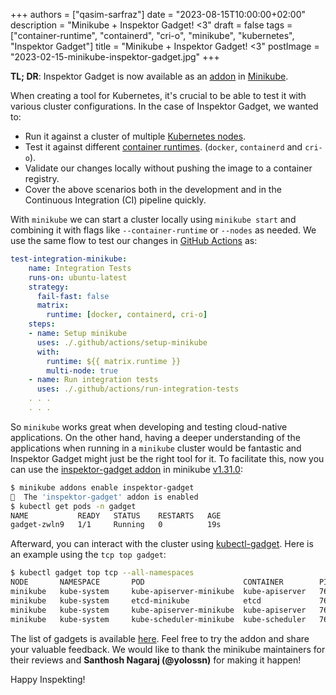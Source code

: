 +++
authors = ["qasim-sarfraz"]
date = "2023-08-15T10:00:00+02:00"
description = "Minikube + Inspektor Gadget! <3"
draft = false
tags = ["container-runtime", "containerd", "cri-o", "minikube", "kubernetes", "Inspektor Gadget"]
title = "Minikube + Inspektor Gadget! <3"
postImage = "2023-02-15-minikube-inspektor-gadget.jpg"
+++

**TL; DR**: Inspektor Gadget is now available as an [addon](https://minikube.sigs.k8s.io/docs/handbook/addons/inspektor-gadget/) in [Minikube](https://github.com/kubernetes/minikube).

When creating a tool for Kubernetes, it's crucial to be able to test it with various cluster configurations. In the case of Inspektor Gadget, we wanted to:

- Run it against a cluster of multiple [Kubernetes nodes](https://kubernetes.io/docs/concepts/overview/components/#node-components).
- Test it against different [container runtimes](https://kubernetes.io/docs/concepts/overview/components/#container-runtime). (`docker`, `containerd` and `cri-o`).
- Validate our changes locally without pushing the image to a container registry.
- Cover the above scenarios both in the development and in the Continuous Integration (CI) pipeline quickly.

With `minikube` we can start a cluster locally using `minikube start` and combining it with flags like `--container-runtime` or `--nodes` as needed.
We use the same flow to test our changes in [GitHub Actions](https://github.com/inspektor-gadget/inspektor-gadget/blob/main/.github/workflows/inspektor-gadget.yml) as: 

```yaml
test-integration-minikube: 
    name: Integration Tests 
    runs-on: ubuntu-latest 
    strategy: 
      fail-fast: false 
      matrix: 
        runtime: [docker, containerd, cri-o] 
    steps: 
    - name: Setup minikube 
      uses: ./.github/actions/setup-minikube 
      with: 
        runtime: ${{ matrix.runtime }} 
        multi-node: true 
    - name: Run integration tests 
      uses: ./.github/actions/run-integration-tests 
    . . .
    . . .
```

So `minikube` works great when developing and testing cloud-native applications. On the other hand, having a deeper understanding of the applications
when running in a `minikube` cluster would be fantastic and Inspektor Gadget might just be the right tool for it. To facilitate this,
now you can use the [inspektor-gadget addon](https://minikube.sigs.k8s.io/docs/handbook/addons/inspektor-gadget/) in minikube [v1.31.0](https://github.com/kubernetes/minikube/releases/tag/v1.31.0):

```bash
$ minikube addons enable inspektor-gadget
🌟  The 'inspektor-gadget' addon is enabled
$ kubectl get pods -n gadget
NAME           READY   STATUS    RESTARTS   AGE
gadget-zwln9   1/1     Running   0          19s
```

Afterward, you can interact with the cluster using [kubectl-gadget](https://github.com/inspektor-gadget/inspektor-gadget/blob/main/docs/install.md#install-a-specific-release). Here is an example using the `tcp top gadget`:  

```bash
$ kubectl gadget top tcp --all-namespaces 
NODE       NAMESPACE       POD                      CONTAINER        PID      COMM          IP REMOTE  LOCAL  SENT          RECV  
minikube   kube-system     kube-apiserver-minikube  kube-apiserver   762760   kube-apiserv… 6  :0      :0     68.29KiB      541B  
minikube   kube-system     etcd-minikube            etcd             762749   etcd          4  :0      :0     47.61KiB      331B  
minikube   kube-system     kube-apiserver-minikube  kube-apiserver   762760   kube-apiserv… 6  :0      :0     15.39KiB      117B  
minikube   kube-system     kube-scheduler-minikube  kube-scheduler   762764   kube-schedul… 4  :0      :0     2.49KiB       564B  
```

The list of gadgets is available [here](https://github.com/inspektor-gadget/inspektor-gadget#the-gadgets). Feel free to try the addon and share your valuable feedback. We would like to thank the
minikube maintainers for their reviews and **Santhosh Nagaraj (@yolossn)** for making it happen!

Happy Inspekting!